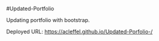 #Updated-Portfolio 


Updating portfolio with bootstrap. 


Deployed URL: https://acleffel.github.io/Updated-Porfolio-/
